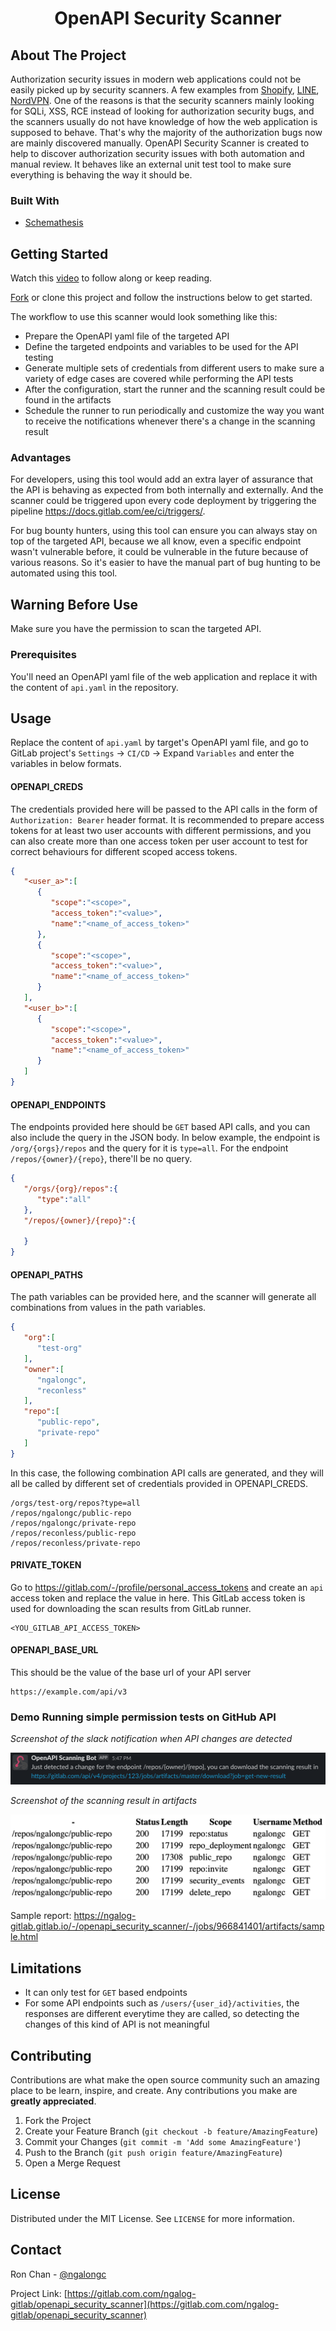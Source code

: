 <h1 align="center">OpenAPI Security Scanner</h1> 

## About The Project

Authorization security issues in modern web applications could not be easily picked up by security scanners. A few examples from [Shopify](https://hackerone.com/reports/980511), [LINE](https://hackerone.com/reports/698579), [NordVPN](https://hackerone.com/reports/751577). 
One of the reasons is that the security scanners mainly looking for SQLi, XSS, RCE instead of looking for authorization security bugs, and the scanners usually do not have knowledge of how the web application is supposed to behave. That's why the majority of the authorization bugs now are mainly discovered manually.
OpenAPI Security Scanner is created to help to discover authorization security issues with both automation and manual review. It behaves like an external unit test tool to make sure everything is behaving the way it should be.

### Built With

* [Schemathesis](https://github.com/schemathesis/schemathesis)

<!-- GETTING STARTED -->
## Getting Started

Watch this [video](https://youtu.be/K65e5QRQ1tc) to follow along or keep reading.

[Fork](https://gitlab.com/ngalog-gitlab/openapi_security_scanner/-/forks/new) or clone this project and follow the instructions below to get started.

The workflow to use this scanner would look something like this:

- Prepare the OpenAPI yaml file of the targeted API
- Define the targeted endpoints and variables to be used for the API testing
- Generate multiple sets of credentials from different users to make sure a variety of edge cases are covered while performing the API tests
- After the configuration, start the runner and the scanning result could be found in the artifacts
- Schedule the runner to run periodically and customize the way you want to receive the notifications whenever there's a change in the scanning result

### Advantages
For developers, using this tool would add an extra layer of assurance that the API is behaving as expected from both internally and externally. And the scanner could be triggered upon every code deployment by triggering the pipeline https://docs.gitlab.com/ee/ci/triggers/.

For bug bounty hunters, using this tool can ensure you can always stay on top of the targeted API, because we all know, even a specific endpoint wasn't vulnerable before, it could be vulnerable in the future because of various reasons. So it's easier to have the manual part of bug hunting to be automated using this tool.

## Warning Before Use
Make sure you have the permission to scan the targeted API.

### Prerequisites

You'll need an OpenAPI yaml file of the web application and replace it with the content of `api.yaml` in the repository.

<!-- USAGE EXAMPLES -->
## Usage

Replace the content of `api.yaml` by target's OpenAPI yaml file, and go to GitLab project's `Settings` -> `CI/CD` -> Expand `Variables` and enter the variables in below formats.


#### OPENAPI_CREDS 

The credentials provided here will be passed to the API calls in the form of `Authorization: Bearer` header format.
It is recommended to prepare access tokens for at least two user accounts with different permissions, and you can also create more than one access token per user account to test for correct behaviours for different scoped access tokens.

```json
{
   "<user_a>":[
      {
         "scope":"<scope>",
         "access_token":"<value>",
         "name":"<name_of_access_token>"
      },
      {
         "scope":"<scope>",
         "access_token":"<value>",
         "name":"<name_of_access_token>"
      }
   ],
   "<user_b>":[
      {
         "scope":"<scope>",
         "access_token":"<value>",
         "name":"<name_of_access_token>"
      }
   ]
}
```

#### OPENAPI_ENDPOINTS

The endpoints provided here should be `GET` based API calls, and you can also include the query in the JSON body. In below example, the endpoint is `/org/{orgs}/repos` and the query for it is `type=all`. For the endpoint `/repos/{owner}/{repo}`, there'll be no query.

```json
{
   "/orgs/{org}/repos":{
      "type":"all"
   },
   "/repos/{owner}/{repo}":{
      
   }
}
```

#### OPENAPI_PATHS

The path variables can be provided here, and the scanner will generate all combinations from values in the path variables.

```json
{
   "org":[
      "test-org"
   ],
   "owner":[
      "ngalongc",
      "reconless"
   ],
   "repo":[
      "public-repo",
      "private-repo"
   ]
}
```

In this case, the following combination API calls are generated, and they will all be called by different set of credentials provided in OPENAPI_CREDS.

```http
/orgs/test-org/repos?type=all
/repos/ngalongc/public-repo
/repos/ngalongc/private-repo
/repos/reconless/public-repo
/repos/reconless/private-repo
```

#### PRIVATE_TOKEN

Go to https://gitlab.com/-/profile/personal_access_tokens and create an `api` access token and replace the value in here. This GitLab access token is used for downloading the scan results from GitLab runner.

```
<YOU_GITLAB_API_ACCESS_TOKEN>
```

#### OPENAPI_BASE_URL

This should be the value of the base url of your API server

```
https://example.com/api/v3
```

### Demo Running simple permission tests on GitHub API

*Screenshot of the slack notification when API changes are detected*

<img src="img/slack_notification.png">

*Screenshot of the scanning result in artifacts*

<img src="img/scan_result.png">

Sample report: https://ngalog-gitlab.gitlab.io/-/openapi_security_scanner/-/jobs/966841401/artifacts/sample.html

## Limitations
- It can only test for `GET` based endpoints
- For some API endpoints such as `/users/{user_id}/activities`, the responses are different everytime they are called, so detecting the changes of this kind of API is not meaningful


<!-- CONTRIBUTING -->
## Contributing

Contributions are what make the open source community such an amazing place to be learn, inspire, and create. Any contributions you make are **greatly appreciated**.

1. Fork the Project
2. Create your Feature Branch (`git checkout -b feature/AmazingFeature`)
3. Commit your Changes (`git commit -m 'Add some AmazingFeature'`)
4. Push to the Branch (`git push origin feature/AmazingFeature`)
5. Open a Merge Request

<!-- LICENSE -->
## License

Distributed under the MIT License. See `LICENSE` for more information.

<!-- CONTACT -->
## Contact

Ron Chan - [@ngalongc](https://twitter.com/ngalongc)

Project Link: [https://gitlab.com.com/ngalog-gitlab/openapi_security_scanner](https://gitlab.com.com/ngalog-gitlab/openapi_security_scanner)



